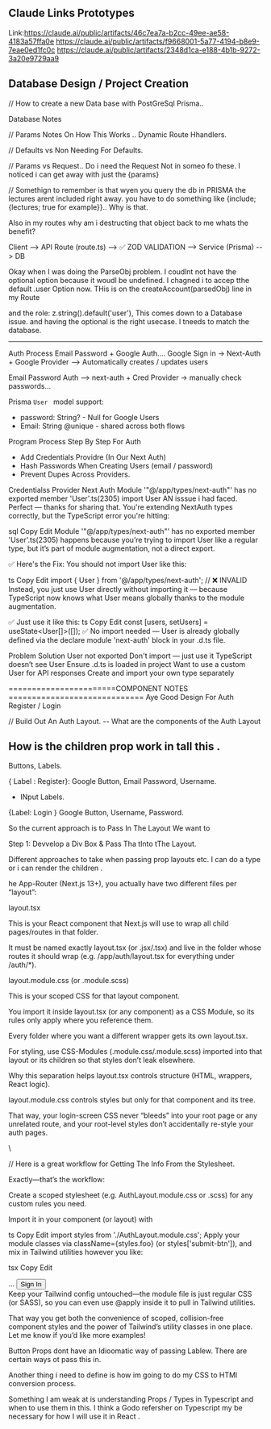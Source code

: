 ## Claude Links Prototypes

Link:https://claude.ai/public/artifacts/46c7ea7a-b2cc-49ee-ae58-4183a57ffa0e
https://claude.ai/public/artifacts/f9668001-5a77-4194-b8e9-7eae0ed1fc0c
https://claude.ai/public/artifacts/2348d1ca-e188-4b1b-9272-3a20e9729aa9

## Database Design / Project Creation

// How to create a new Data base with PostGreSql Prisma..

Database Notes

// Params Notes On How This Works .. Dynamic Route Hhandlers.

// Defaults vs Non Needing For Defaults.

// Params vs Request.. Do i need the Request Not in someo fo these. I noticed i can get away with just the {params}

// Somethign to remember is that wyen you query the db in PRISMA the lectures arent included right away. you have to do something like {include; {lectures; true for example}}.. Why is that.

Also in my routes why am i destructing that object back to me whats the benefit?

Client --> API Route (route.ts) --> ✅ ZOD VALIDATION --> Service (Prisma) --> DB

Okay when I was doing the ParseObj problem. I coudlnt not have the optional option because it woudl be undefined. I chagned i to accep tthe default .user Option now.
THis is on the createAccount(parsedObj) line in my Route

and the role: z.string().default('user'),
This comes down to a Database issue. and having the optional is the right usecase. I tneeds to match the database.

---

Auth Process Email Password + Google Auth....
Google Sign in -> Next-Auth + Google Provider --> Automatically creates / updates users

Email Password Auth --> next-auth + Cred Provider -> manually check passwords...

Prisma `User ` model support:

- password: String? - Null for Google Users
- Email: String @unique - shared across both flows

Program Process Step By Step For Auth

- Add Credentials Providre (In Our Next Auth)
- Hash Passwords When Creating Users (email / password)
- Prevent Dupes Across Providers.

Credentialss Provider Next Auth
Module '"@/app/types/next-auth"' has no exported member 'User'.ts(2305)
import User AN isssue i had faced.
Perfect — thanks for sharing that. You're extending NextAuth types correctly, but the TypeScript error you're hitting:

sql
Copy
Edit
Module '"@/app/types/next-auth"' has no exported member 'User'.ts(2305)
happens because you’re trying to import User like a regular type, but it’s part of module augmentation, not a direct export.

✅ Here's the Fix:
You should not import User like this:

ts
Copy
Edit
import { User } from '@/app/types/next-auth'; // ❌ INVALID
Instead, you just use User directly without importing it — because TypeScript now knows what User means globally thanks to the module augmentation.

✅ Just use it like this:
ts
Copy
Edit
const [users, setUsers] = useState<User[]>([]);
✅ No import needed — User is already globally defined via the declare module 'next-auth' block in your .d.ts file.

Problem Solution
User not exported Don't import — just use it
TypeScript doesn’t see User Ensure .d.ts is loaded in project
Want to use a custom User for API responses Create and import your own type separately

=======================COMPONENT NOTES =============================
Aye Good Design For Auth Register / Login

// Build Out An Auth Layout.
-- What are the components of the Auth Layout

## How is the children prop work in tall this .

Buttons, Labels.

{ Label : Register}: Google Button, Email Password, Username.

- INput Labels.

{Label: Login } Google Button, Username, Password.

So the current approach is to Pass In The Layout We want to

Step 1: Devvelop a Div Box & Pass Tha tInto tThe Layout.

Different approaches to take when passing prop layouts etc. I can do a type or i can render the children .

he App-Router (Next.js 13+), you actually have two different files per “layout”:

layout.tsx

This is your React component that Next.js will use to wrap all child pages/routes in that folder.

It must be named exactly layout.tsx (or .jsx/.tsx) and live in the folder whose routes it should wrap (e.g. /app/auth/layout.tsx for everything under /auth/\*).

layout.module.css (or .module.scss)

This is your scoped CSS for that layout component.

You import it inside layout.tsx (or any component) as a CSS Module, so its rules only apply where you reference them.

Every folder where you want a different wrapper gets its own layout.tsx.

For styling, use CSS-Modules (.module.css/.module.scss) imported into that layout or its children so that styles don’t leak elsewhere.

Why this separation helps
layout.tsx controls structure (HTML, wrappers, React logic).

layout.module.css controls styles but only for that component and its tree.

That way, your login-screen CSS never “bleeds” into your root page or any unrelated route, and your root-level styles don’t accidentally re-style your auth pages.

\

// Here is a great workflow for Getting The Info From the Stylesheet.

Exactly—that’s the workflow:

Create a scoped stylesheet (e.g. AuthLayout.module.css or .scss) for any custom rules you need.

Import it in your component (or layout) with

ts
Copy
Edit
import styles from './AuthLayout.module.css';
Apply your module classes via className={styles.foo} (or styles['submit-btn']), and mix in Tailwind utilities however you like:

tsx
Copy
Edit

<div className={`${styles['login-container']} flex items-center justify-center`}>
  …
  <button className={`${styles['submit-btn']} mt-4`}>
    Sign In
  </button>
</div>
Keep your Tailwind config untouched—the module file is just regular CSS (or SASS), so you can even use @apply inside it to pull in Tailwind utilities.

That way you get both the convenience of scoped, collision-free component styles and the power of Tailwind’s utility classes in one place. Let me know if you’d like more examples!

Button Props dont have an Idioomatic way of passing Lablew. There are certain ways ot pass this in.

Another thing i need to define is how im going to do my CSS to HTMl conversion process.

Something I am weak at is understanding Props / Types in Typescript and when to use them in this.
I think a Godo refersher on Typescript my be necessary for how I will use it in React .
